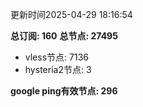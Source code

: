 更新时间2025-04-29 18:16:54

**总订阅: 160**
**总节点: 27495**
- vless节点: 7136
- hysteria2节点: 3

**google ping有效节点: 296**
